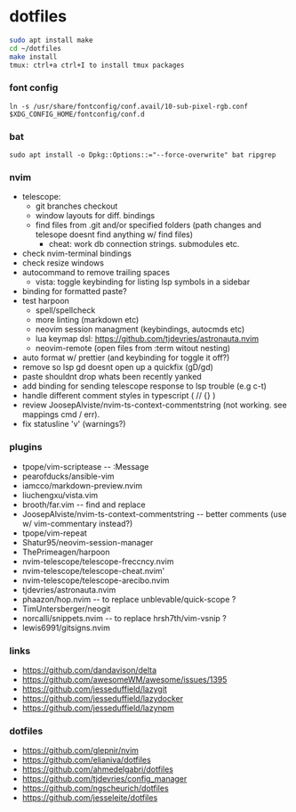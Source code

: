 # dotfiles

```zsh
sudo apt install make
cd ~/dotfiles
make install
tmux: ctrl+a ctrl+I to install tmux packages
```

### font config

```
ln -s /usr/share/fontconfig/conf.avail/10-sub-pixel-rgb.conf $XDG_CONFIG_HOME/fontconfig/conf.d
```

### bat

```
sudo apt install -o Dpkg::Options::="--force-overwrite" bat ripgrep
```

### nvim

  - telescope:
    - git branches checkout
    - window layouts for diff. bindings
    - find files from .git and/or specified folders (path changes and telesope doesnt find anything w/ find files)
	  - cheat: work db connection strings. submodules etc.
  - check nvim-terminal bindings
  - check resize windows
  - autocommand to remove trailing spaces
	- vista: toggle keybinding for listing lsp symbols in a sidebar
  - binding for formatted paste?
  - test harpoon
	- spell/spellcheck
	- more linting (markdown etc)
	- neovim session managment (keybindings, autocmds etc)
	- lua keymap dsl: https://github.com/tjdevries/astronauta.nvim
	- neovim-remote (open files from :term witout nesting)
  - auto format w/ prettier (and keybinding for toggle it off?)
  - remove so lsp gd doesnt open up a quickfix (gD/gd)
  - paste shouldnt drop whats been recently yanked
  - add binding for sending telescope response to lsp trouble (e.g c-t)
  - handle different comment styles in typescript ( // {} )
  - review JoosepAlviste/nvim-ts-context-commentstring (not working. see mappings cmd / err).
  - fix statusline 'v' (warnings?)

### plugins

  - tpope/vim-scriptease                           -- :Message
  - pearofducks/ansible-vim
  - iamcco/markdown-preview.nvim
  - liuchengxu/vista.vim
  - brooth/far.vim                                 -- find and replace
  - JoosepAlviste/nvim-ts-context-commentstring    -- better comments (use w/ vim-commentary instead?)
  - tpope/vim-repeat
  - Shatur95/neovim-session-manager
  - ThePrimeagen/harpoon
  - nvim-telescope/telescope-freccncy.nvim
  - nvim-telescope/telescope-cheat.nvim'
  - nvim-telescope/telescope-arecibo.nvim
  - tjdevries/astronauta.nvim
  - phaazon/hop.nvim                              -- to replace unblevable/quick-scope ?
  - TimUntersberger/neogit
  - norcalli/snippets.nvim                        -- to replace hrsh7th/vim-vsnip ?
  - lewis6991/gitsigns.nvim

### links

  - https://github.com/dandavison/delta
  - https://github.com/awesomeWM/awesome/issues/1395
  - https://github.com/jesseduffield/lazygit
  - https://github.com/jesseduffield/lazydocker
  - https://github.com/jesseduffield/lazynpm

### dotfiles

  - https://github.com/glepnir/nvim
  - https://github.com/elianiva/dotfiles
  - https://github.com/ahmedelgabri/dotfiles
  - https://github.com/tjdevries/config_manager
  - https://github.com/ngscheurich/dotfiles
  - https://github.com/jesseleite/dotfiles
